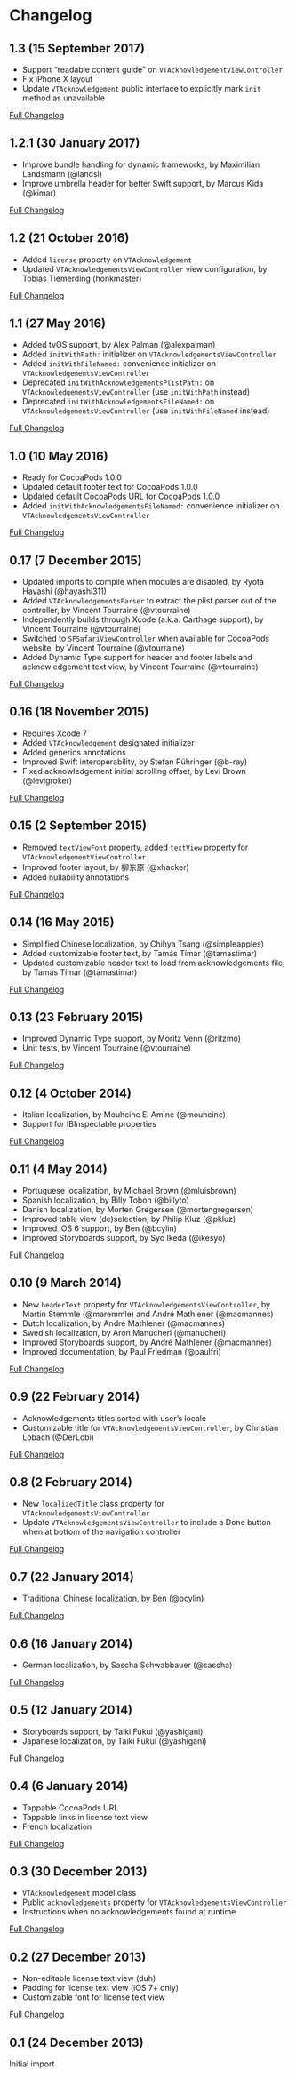 # Changelog

## 1.3 (15 September 2017)

- Support “readable content guide” on `VTAcknowledgementViewController`
- Fix iPhone X layout
- Update `VTAcknowledgement` public interface to explicitly mark `init` method as unavailable

[Full Changelog](https://github.com/vtourraine/VTAcknowledgementsViewController/compare/1.2.1...1.3)


## 1.2.1 (30 January 2017)

- Improve bundle handling for dynamic frameworks, by Maximilian Landsmann (@landsi)
- Improve umbrella header for better Swift support, by Marcus Kida (@kimar)

[Full Changelog](https://github.com/vtourraine/VTAcknowledgementsViewController/compare/1.2...1.2.1)


## 1.2 (21 October 2016)

- Added `license` property on `VTAcknowledgement`
- Updated `VTAcknowledgementsViewController` view configuration, by Tobias Tiemerding (honkmaster)

[Full Changelog](https://github.com/vtourraine/VTAcknowledgementsViewController/compare/1.1...1.2)


## 1.1 (27 May 2016)

- Added tvOS support, by Alex Palman (@alexpalman)
- Added `initWithPath:` initializer on `VTAcknowledgementsViewController`
- Added `initWithFileNamed:` convenience initializer on `VTAcknowledgementsViewController`
- Deprecated `initWithAcknowledgementsPlistPath:` on `VTAcknowledgementsViewController` (use `initWithPath` instead)
- Deprecated `initWithAcknowledgementsFileNamed:` on `VTAcknowledgementsViewController` (use `initWithFileNamed` instead)

[Full Changelog](https://github.com/vtourraine/VTAcknowledgementsViewController/compare/1.0...1.1)


## 1.0 (10 May 2016)

- Ready for CocoaPods 1.0.0
- Updated default footer text for CocoaPods 1.0.0
- Updated default CocoaPods URL for CocoaPods 1.0.0
- Added `initWithAcknowledgementsFileNamed:` convenience initializer on `VTAcknowledgementsViewController`

[Full Changelog](https://github.com/vtourraine/VTAcknowledgementsViewController/compare/0.17...1.0)


## 0.17 (7 December 2015)

- Updated imports to compile when modules are disabled, by Ryota Hayashi (@hayashi311)
- Added `VTAcknowledgementsParser` to extract the plist parser out of the controller, by Vincent Tourraine (@vtourraine)
- Independently builds through Xcode (a.k.a. Carthage support), by Vincent Tourraine (@vtourraine)
- Switched to `SFSafariViewController` when available for CocoaPods website, by Vincent Tourraine (@vtourraine)
- Added Dynamic Type support for header and footer labels and acknowledgement text view, by Vincent Tourraine (@vtourraine)

[Full Changelog](https://github.com/vtourraine/VTAcknowledgementsViewController/compare/0.16...0.17)


## 0.16 (18 November 2015)

- Requires Xcode 7
- Added `VTAcknowledgement` designated initializer
- Added generics annotations
- Improved Swift interoperability, by Stefan Pühringer (@b-ray)
- Fixed acknowledgement initial scrolling offset, by Levi Brown (@levigroker)

[Full Changelog](https://github.com/vtourraine/VTAcknowledgementsViewController/compare/0.15...0.16)


## 0.15 (2 September 2015)

- Removed `textViewFont` property, added `textView` property for `VTAcknowledgementViewController`
- Improved footer layout, by 柳东原 (@xhacker)
- Added nullability annotations

[Full Changelog](https://github.com/vtourraine/VTAcknowledgementsViewController/compare/0.14...0.15)


## 0.14 (16 May 2015)

- Simplified Chinese localization, by Chihya Tsang (@simpleapples)
- Added customizable footer text, by Tamás Tímár (@tamastimar)
- Updated customizable header text to load from acknowledgements file, by Tamás Tímár (@tamastimar)
 
[Full Changelog](https://github.com/vtourraine/VTAcknowledgementsViewController/compare/0.13...0.14)


## 0.13 (23 February 2015)

- Improved Dynamic Type support, by Moritz Venn (@ritzmo)
- Unit tests, by Vincent Tourraine (@vtourraine)

[Full Changelog](https://github.com/vtourraine/VTAcknowledgementsViewController/compare/0.12...0.13)


## 0.12 (4 October 2014)

- Italian localization, by Mouhcine El Amine (@mouhcine)
- Support for IBInspectable properties

[Full Changelog](https://github.com/vtourraine/VTAcknowledgementsViewController/compare/0.11...0.12)


## 0.11 (4 May 2014)

- Portuguese localization, by Michael Brown (@mluisbrown)
- Spanish localization, by Billy Tobon (@billyto)
- Danish localization, by Morten Gregersen (@mortengregersen)
- Improved table view (de)selection, by Philip Kluz (@pkluz)
- Improved iOS 6 support, by Ben (@bcylin)
- Improved Storyboards support, by Syo Ikeda (@ikesyo)

[Full Changelog](https://github.com/vtourraine/VTAcknowledgementsViewController/compare/0.10...0.11)


## 0.10 (9 March 2014)

- New `headerText` property for `VTAcknowledgementsViewController`, by Martin Stemmle (@maremmle) and André Mathlener (@macmannes)
- Dutch localization, by André Mathlener (@macmannes)
- Swedish localization, by Aron Manucheri (@manucheri)
- Improved Storyboards support, by André Mathlener (@macmannes)
- Improved documentation, by Paul Friedman (@paulfri)

[Full Changelog](https://github.com/vtourraine/VTAcknowledgementsViewController/compare/0.9...0.10)


## 0.9 (22 February 2014)

- Acknowledgements titles sorted with user’s locale
- Customizable title for `VTAcknowledgementsViewController`, by Christian Lobach (@DerLobi)

[Full Changelog](https://github.com/vtourraine/VTAcknowledgementsViewController/compare/0.8...0.9)


## 0.8 (2 February 2014)

- New `localizedTitle` class property for `VTAcknowledgementsViewController`
- Update `VTAcknowledgementsViewController` to include a Done button when at bottom of the navigation controller

[Full Changelog](https://github.com/vtourraine/VTAcknowledgementsViewController/compare/0.7...0.8)


## 0.7 (22 January 2014)

- Traditional Chinese localization, by Ben (@bcylin)

[Full Changelog](https://github.com/vtourraine/VTAcknowledgementsViewController/compare/0.6...0.7)


## 0.6 (16 January 2014)

- German localization, by Sascha Schwabbauer (@sascha)

[Full Changelog](https://github.com/vtourraine/VTAcknowledgementsViewController/compare/0.5...0.6)


## 0.5 (12 January 2014)

- Storyboards support, by Taiki Fukui (@yashigani)
- Japanese localization, by Taiki Fukui (@yashigani)

[Full Changelog](https://github.com/vtourraine/VTAcknowledgementsViewController/compare/0.4...0.5)


## 0.4 (6 January 2014)

- Tappable CocoaPods URL
- Tappable links in license text view
- French localization

[Full Changelog](https://github.com/vtourraine/VTAcknowledgementsViewController/compare/0.3...0.4)


## 0.3 (30 December 2013)

- `VTAcknowledgement` model class
- Public `acknowledgements` property for `VTAcknowledgementsViewController`
- Instructions when no acknowledgements found at runtime

[Full Changelog](https://github.com/vtourraine/VTAcknowledgementsViewController/compare/0.2...0.3)


## 0.2 (27 December 2013)

- Non-editable license text view (duh)
- Padding for license text view (iOS 7+ only)
- Customizable font for license text view

[Full Changelog](https://github.com/vtourraine/VTAcknowledgementsViewController/compare/0.1...0.2)


## 0.1 (24 December 2013)

Initial import

